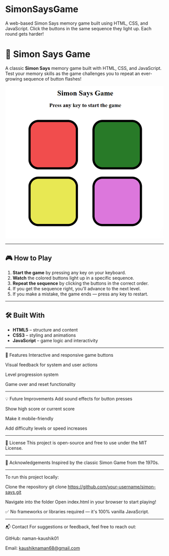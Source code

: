 # SimonSaysGame
A web-based Simon Says memory game built using HTML, CSS, and JavaScript. Click the buttons in the same sequence they light up. Each round gets harder!

# 🧠 Simon Says Game

A classic **Simon Says** memory game built with HTML, CSS, and JavaScript. Test your memory skills as the game challenges you to repeat an ever-growing sequence of button flashes!

![Simon Says Screenshot](screenshot.png) 

---

## 🎮 How to Play

1. **Start the game** by pressing any key on your keyboard.
2. **Watch** the colored buttons light up in a specific sequence.
3. **Repeat the sequence** by clicking the buttons in the correct order.
4. If you get the sequence right, you'll advance to the next level.
5. If you make a mistake, the game ends — press any key to restart.

---

## 🛠️ Built With

- **HTML5** – structure and content
- **CSS3** – styling and animations
- **JavaScript** – game logic and interactivity

---


🌟 Features
Interactive and responsive game buttons

Visual feedback for system and user actions

Level progression system

Game over and reset functionality

---

💡 Future Improvements
Add sound effects for button presses

Show high score or current score

Make it mobile-friendly

Add difficulty levels or speed increases

---

📝 License
This project is open-source and free to use under the MIT License.

---

🙌 Acknowledgements
Inspired by the classic Simon Game from the 1970s.

---

To run this project locally:

Clone the repository
git clone https://github.com/your-username/simon-says.git

Navigate into the folder
Open index.html in your browser to start playing!

✅ No frameworks or libraries required — it's 100% vanilla JavaScript.

---

📬 Contact
For suggestions or feedback, feel free to reach out:

GitHub: naman-kaushik01

Email: kaushiknaman68@gmail.com


